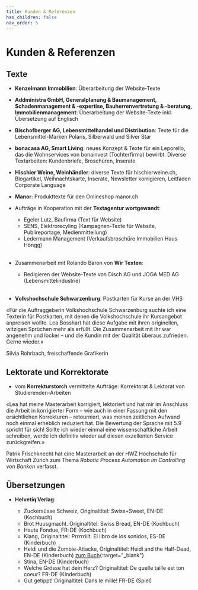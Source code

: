 ```yaml
---
title: Kunden & Referenzen
has_children: false
nav_order: 5
---
```


# Kunden & Referenzen

## Texte

- **Kenzelmann Immobilien**: Überarbeitung der Website-Texte

- **Addministra GmbH, Generalplanung & Baumanagement, Schadenmanagement & -expertise, Bauherrenvertretung & -beratung, Immobilienmanagement**: Überarbeitung der Website-Texte inkl. Übersetzung auf Englisch

- **Bischofberger AG, Lebensmittelhandel und Distribution**: Texte für die Lebensmittel-Marken Polaris, Silberwald und Silver Star

- **bonacasa AG, Smart Living**: neues Konzept & Texte für ein Leporello, das die Wohnservices von bonainvest (Tochterfirma) bewirbt. Diverse Textarbeiten: Kundenbriefe, Broschüren, Inserate

- **Hischier Weine, Weinhändler**: diverse Texte für hischierweine.ch, Blogartikel, Weihnachtskarte, Inserate, Newsletter korrigieren, Leitfaden Corporate Language

- **Manor**: Produkttexte für den Onlineshop manor.ch

- Aufträge in Kooperation mit der **Textagentur wortgewandt**:

  - Egeler Lutz, Baufirma (Text für Website)
  - SENS, Elektrorecyling (Kampagnen-Texte für Website, Publireportage, Medienmitteilung)
  - Ledermann Management (Verkaufsbroschüre Immobilien Haus Höngg)
<br><br/>
- Zusammenarbeit mit Rolando Baron von **Wir Texten**:
    - Redigieren der Website-Texte von Disch AG und JOGA MED AG (Lebensmittelindustrie)
<br><br/>
- **Volkshochschule Schwarzenburg**: Postkarten für Kurse an der VHS

«Für die Auftraggeberin Volkshochschule Schwarzenburg suchte ich eine Texterin für Postkarten, mit denen die Volkshochschule ihr Kursangebot anpreisen wollte. Lea Bosshart hat diese Aufgabe mit ihren originellen, witzigen Sprüchen mehr als erfüllt. Die Zusammenarbeit mit ihr war angenehm und locker – und die Kundin mit der Qualität überaus zufrieden. Gerne wieder.»

Silvia Rohrbach, freischaffende Grafikerin

## Lektorate und Korrektorate
 - vom **Korrekturstorch** vermittelte Aufträge: Korrektorat & Lektorat von Studierenden-Arbeiten

«Lea hat meine Masterarbeit korrigiert, lektoriert und hat mir im Anschluss die Arbeit in korrigierter Form – wie auch in einer Fassung mit den ersichtlichen Korrekturen – retourniert, was meinen zeitlichen Aufwand noch einmal erheblich reduziert hat. Die Bewertung der Sprache mit 5.9 spricht für sich! Sollte ich wieder einmal eine wissenschaftliche Arbeit schreiben, werde ich definitiv wieder auf diesen exzellenten Service zurückgreifen.»

Patrik Frischknecht hat eine Masterarbeit an der HWZ Hochschule für Wirtschaft Zürich zum Thema *Robotic Process Automation im Controlling von Banken* verfasst.

## Übersetzungen

- **Helvetiq Verlag**:

  - Zuckersüsse Schweiz, Originaltitel: Swiss+Sweet, EN-DE (Kochbuch)
  - Brot Huusgmacht. Originaltitel: Swiss Bread, EN-DE (Kochbuch)
  - Haute Fondue, FR-DE (Kochbuch)
  - Klang, Originaltitel: Prrrrriiit. El libro de los sonidos, ES-DE (Kinderbuch)
  - Heidi und die Zombie-Attacke, Originaltitel: Heidi and the Half-Dead, EN-DE (Kinderbuch) [zum Buch](https://helvetiq.com/ch_de/heidi-und-die-zombie-attacke){:target="_blank"}
  - Stína, EN-DE (Kinderbuch)
  - Welche Grösse hat dein Herz? Originaltitel: De quelle taille est ton coeur? FR-DE (Kinderbuch)
  - Gut getippt! Originaltitel: Dans le mille! FR-DE (Spiel)
 
